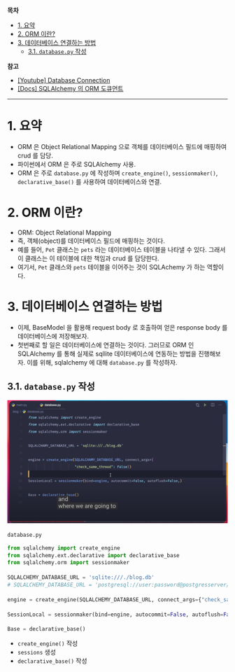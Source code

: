**목차**

- [1. 요약](#1-요약)
- [2. ORM 이란?](#2-orm-이란)
- [3. 데이터베이스 연결하는 방법](#3-데이터베이스-연결하는-방법)
  - [3.1. `database.py` 작성](#31-databasepy-작성)

**참고**

- [[Youtube] Database Connection](https://youtu.be/7t2alSnE2-I?t=4799)
- [[Docs] SQLAlchemy 의 ORM 도큐먼트](https://docs.sqlalchemy.org/en/13/orm/)

---

# 1. 요약

- ORM 은 Object Relational Mapping 으로 객체를 데이터베이스 필드에 매핑하여 crud 를 담당.
- 파이썬에서 ORM 은 주로 SQLAlchemy 사용.
- ORM 은 주로 `database.py` 에 작성하며 `create_engine()`, `sessionmaker()`, `declarative_base()` 를 사용하여 데이터베이스와 연결.

# 2. ORM 이란?

- ORM: Object Relational Mapping
- 즉, 객체(object)를 데이터베이스 필드에 매핑하는 것이다.
- 예를 들어, `Pet` 클래스는 `pets` 라는 데이터베이스 테이블을 나타낼 수 있다. 그래서 이 클래스는 이 테이블에 대한 책임과 crud 를 담당한다.
- 여기서, `Pet` 클래스와 `pets` 테이블을 이어주는 것이 SQLAchemy 가 하는 역할이다.

# 3. 데이터베이스 연결하는 방법

- 이제, BaseModel 을 활용해 request body 로 호출하여 얻은 response body 를 데이터베이스에 저장해보자.
- 첫번째로 할 일은 데이터베이스에 연결하는 것이다. 그러므로 ORM 인 SQLAlchemy 를 통해 실제로 sqllite 데이터베이스에 연동하는 방법을 진행해보자. 이를 위해, sqlalchemy 에 대해 `database.py` 를 작성하자.

## 3.1. `database.py` 작성

![](/.uploads2/2021-09-27-23-24-26.png)

`database.py`

``` py
from sqlalchemy import create_engine
from sqlalchemy.ext.declarative import declarative_base
from sqlalchemy.orm import sessionmaker

SQLALCHEMY_DATABASE_URL = 'sqlite:///./blog.db'
# SQLALCHEMY_DATABASE_URL = 'postgresql://user:password@postgresserver/db'

engine = create_engine(SQLALCHEMY_DATABASE_URL, connect_args={"check_same_thread": False})

SessionLocal = sessionmaker(bind=engine, autocommit=False, autoflush=False)

Base = declarative_base()
```

- `create_engine()` 작성
- `sessions` 생성
- `declarative_base()` 작성